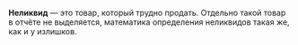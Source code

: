 **Неликвид** — это товар, который трудно продать. Отдельно такой товар в отчёте не выделяется, математика определения неликвидов такая же, как и у излишков.  